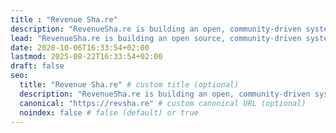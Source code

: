 ```yaml
---
title : "Revenue Sha.re"
description: "RevenueSha.re is building an open, community-driven system for precise and reliable automated revenue sharing for creatives, non-profits and collaborators."
lead: "RevenueSha.re is building an open source, community-driven system for precise and reliable automated revenue sharing for creators, non-profits, coops and collaborators."
date: 2020-10-06T16:33:54+02:00
lastmod: 2025-08-22T16:33:54+02:00
draft: false
seo:
  title: "Revenue Sha.re" # custom title (optional)
  description: "RevenueSha.re is building an open, community-driven system for precise and reliable automated revenue sharing for creatives, non-profits and collaborators." # custom description (recommended)
  canonical: "https://revsha.re" # custom canonical URL (optional)
  noindex: false # false (default) or true
---
```


